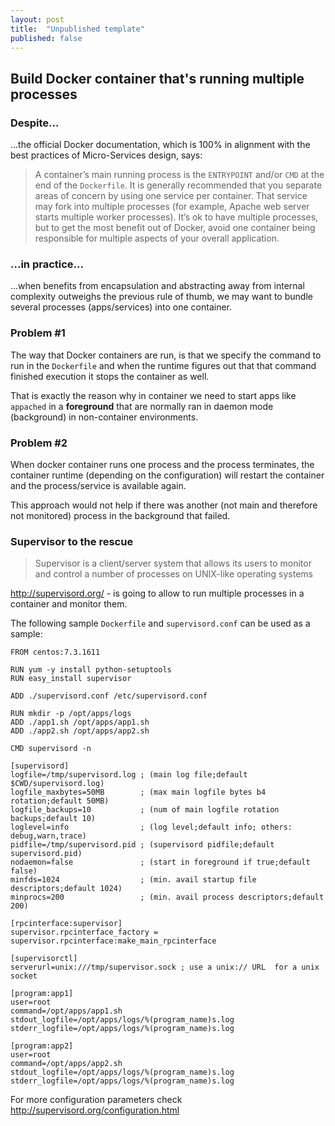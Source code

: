 ```yaml
---
layout: post
title:  "Unpublished template"
published: false
---
```


## Build Docker container that's running multiple processes

### Despite...

...the official Docker documentation, which is 100% in alignment with the
best practices of Micro-Services design, says:

> A container’s main running process is the `ENTRYPOINT` and/or `CMD` at the end
of the `Dockerfile`. It is generally recommended that you separate areas of
concern by using one service per container. That service may fork into
multiple processes (for example, Apache web server starts multiple worker
processes). It’s ok to have multiple processes, but to get the most benefit
out of Docker, avoid one container being responsible for multiple aspects of
your overall application.

### ...in practice...

...when benefits from encapsulation and abstracting away from
internal complexity outweighs the previous rule of thumb, we may want to bundle
several processes (apps/services) into one container.

### Problem #1

The way that Docker containers are run, is that we specify the command to run in
the `Dockerfile` and when the runtime figures out that that command finished
execution it stops the container as well.

That is exactly the reason why in container we need to start apps like
`appached` in a **foreground** that are normally ran in daemon mode (background)
in non-container environments.

### Problem #2

When docker container runs one process and the process terminates, the container
runtime (depending on the configuration) will restart the container and the
process/service is available again.

This approach would not help if there was another (not main and therefore not
monitored) process in the background that failed.

### Supervisor to the rescue

> Supervisor is a client/server system that allows its users to monitor and
control a number of processes on UNIX-like operating systems

http://supervisord.org/ - is going to allow to run multiple processes in a
container and monitor them.

The following sample `Dockerfile` and `supervisord.conf` can be used as a sample:
```
FROM centos:7.3.1611

RUN yum -y install python-setuptools
RUN easy_install supervisor

ADD ./supervisord.conf /etc/supervisord.conf

RUN mkdir -p /opt/apps/logs
ADD ./app1.sh /opt/apps/app1.sh
ADD ./app2.sh /opt/apps/app2.sh

CMD supervisord -n
```

```
[supervisord]
logfile=/tmp/supervisord.log ; (main log file;default $CWD/supervisord.log)
logfile_maxbytes=50MB        ; (max main logfile bytes b4 rotation;default 50MB)
logfile_backups=10           ; (num of main logfile rotation backups;default 10)
loglevel=info                ; (log level;default info; others: debug,warn,trace)
pidfile=/tmp/supervisord.pid ; (supervisord pidfile;default supervisord.pid)
nodaemon=false               ; (start in foreground if true;default false)
minfds=1024                  ; (min. avail startup file descriptors;default 1024)
minprocs=200                 ; (min. avail process descriptors;default 200)

[rpcinterface:supervisor]
supervisor.rpcinterface_factory = supervisor.rpcinterface:make_main_rpcinterface

[supervisorctl]
serverurl=unix:///tmp/supervisor.sock ; use a unix:// URL  for a unix socket

[program:app1]
user=root
command=/opt/apps/app1.sh
stdout_logfile=/opt/apps/logs/%(program_name)s.log
stderr_logfile=/opt/apps/logs/%(program_name)s.log

[program:app2]
user=root
command=/opt/apps/app2.sh
stdout_logfile=/opt/apps/logs/%(program_name)s.log
stderr_logfile=/opt/apps/logs/%(program_name)s.log
```

For more configuration parameters check http://supervisord.org/configuration.html
